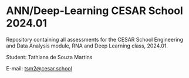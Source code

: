 # ANN/Deep-Learning CESAR School 2024.01
Repository containing all assessments for the CESAR School Engineering and Data Analysis module, RNA and Deep Learning class, 2024.01.

Student: Tathiana de Souza Martins

E-mail: tsm2@cesar.school
